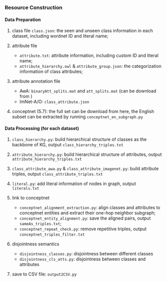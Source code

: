 ### Resource Construction

#### Data Preparation

1. class file `class.json`: the seen and unseen class information in each dataset, including wordnet ID and literal name;

2. attribute file
    - `attribute.txt`: attribute information, including custom ID and literal name;
    - `attribute_hierarchy.owl` & `attribute_group.json`: the categorization information of class attributes;

3. attribute annotation file
    - AwA: `binaryAtt_splits.mat` and `att_splits.mat` (can be download from )
    - ImNet-A/O: `class_attribute.json`

4. conceptnet (5.7): the full set can be download from here, the English subset can be extracted by running `conceptnet_en_subgraph.py`



#### Data Processing (for each dataset)
1. `class_hierarchy.py`: build hierarchical structure of classes as the backbone of KG, output `class_hierarchy_triples.txt`

2. `attribute_hierarchy.py`: build hierarchical structure of attributes, output `attribute_hierarchy_triples.txt`

3. `class_attribute_awa.py` & `class_attribute_imagenet.py`: build attribute triples, output `class_attribute_triples.txt`

4. `literal.py`: add literal information of nodes in graph, output `literals.txt`

5. link to conceptnet
    - `conceptnet_alignment_extraction.py`: align classes and attributes to conceptnet entities and extract their one-hop neighbor subgraph;
    - `conceptnet_entity_alignment.py`: save the aligned pairs, output `sameAs_triples.txt`;
    - `conceptnet_repeat_check.py`: remove repetitive triples, output `conceptnet_triples_filter.txt`

6. disjointness semantics
    - `disjointness_classes.py`: disjointness between different classes
    - `disjointness_cls_atts.py`: disjointness between classes and attributes

7. save to CSV file: `output2CSV.py`
